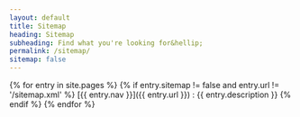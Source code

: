 ```yaml
---
layout: default
title: Sitemap
heading: Sitemap
subheading: Find what you're looking for&hellip;
permalink: /sitemap/
sitemap: false
---
```

{% for entry in site.pages %}
  {% if entry.sitemap != false and entry.url != '/sitemap.xml' %}
[{{ entry.nav }}]({{ entry.url }})
: {{ entry.description }}
  {% endif %}
{% endfor %}